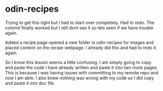 # odin-recipes
Trying to get this right but I had to start over completely.
Had to redo. The commit finally worked but I still dont see it so lets seen if we have trouble again. 

Added a recipe page opened a new folder in odin-recipes for images and placed content on the recipe webpage. I already did this and had to redo it again.

So I know this lesson seems a little confusing. I am simply going to copy and paste the code I have already written and paste it into two more pages. This is because I was having issues with committing to my remote repo and now I am able. I also knew nothing was wrong with my code so I did copy and paste it into doc file. 
